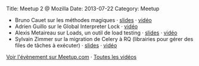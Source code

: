 Title: Meetup 2 @ Mozilla
Date: 2013-07-22
Category: Meetup

- Bruno Cauet sur les méthodes magiques · [slides](https://speakerdeck.com/brunal/les-methodes-magiques-en-python) · [vidéo](https://www.youtube.com/watch?v=m22xd6CPAqc&t=1s&list=PLlMpXeCiMs0eRD3hK6UrNLWeHoH07fvzG&index=2)
- Adrien Guillo sur le Global Interpreter Lock · [vidéo](https://www.youtube.com/watch?v=aSxQ7Lf0b24&index=2&list=PLlMpXeCiMs0eRD3hK6UrNLWeHoH07fvzG)
- Alexis Metaireau sur Loads, un outil de load testing · [slides](http://alexis.notmyidea.org/loads) · [vidéo](https://www.youtube.com/watch?v=YEcuYMix0wI&index=3&list=PLlMpXeCiMs0eRD3hK6UrNLWeHoH07fvzG)
- Sylvain Zimmer sur la migration de Celery à RQ (librairies pour gérer des files de tâches à exécuter) · [slides](http://www.slideshare.net/sylvinus/why-and-how-pricing-assistant-migrated-from-celery-to-rq-parispy-2) · [vidéo](https://www.youtube.com/watch?v=AUHy3Yn5pDQ&index=4&list=PLlMpXeCiMs0eRD3hK6UrNLWeHoH07fvzG)

[Voir l'évènement sur Meetup.com](https://www.meetup.com/Paris-py-Python-Django-friends/events/127362422/) · [Toutes les vidéos](http://www.youtube.com/playlist?list=PLlMpXeCiMs0eRD3hK6UrNLWeHoH07fvzG)
